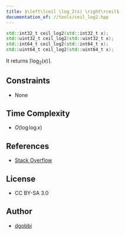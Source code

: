 ```yaml
---
title: $\left\lceil \log_2(x) \right\rceil$
documentation_of: //tools/ceil_log2.hpp
---
```


```cpp
std::int32_t ceil_log2(std::int32_t x);
std::uint32_t ceil_log2(std::uint32_t x);
std::int64_t ceil_log2(std::int64_t x);
std::uint64_t ceil_log2(std::uint64_t x);
```

It returns $\left\lceil \log_2(x) \right\rceil$.

## Constraints
- None

## Time Complexity
- $O(\log\log x)$

## References
- [Stack Overflow](https://stackoverflow.com/questions/3272424/compute-fast-log-base-2-ceiling/15327567#15327567)

## License
- CC BY-SA 3.0

## Author
- [dgobbi](https://stackoverflow.com/users/2154690/dgobbi)

